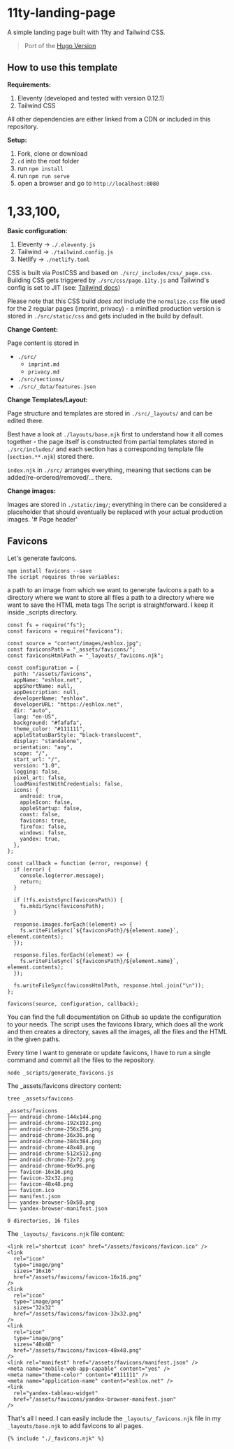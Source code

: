 # 11ty-landing-page

A simple landing page built with 11ty and Tailwind CSS.

> Port of the [Hugo Version](https://github.com/ttntm/hugo-landing-page)

## How to use this template

**Requirements:**

1. Eleventy (developed and tested with version 0.12.1)
2. Tailwind CSS

All other dependencies are either linked from a CDN or included in this repository.

**Setup:**

1. Fork, clone or download
2. `cd` into the root folder
3. run `npm install`
4. run `npm run serve`
5. open a browser and go to `http://localhost:8080`

# 1,33,100,

**Basic configuration:**

1. Eleventy -> `./.eleventy.js`
2. Tailwind -> `./tailwind.config.js`
3. Netlify -> `./netlify.toml`

CSS is built via PostCSS and based on `./src/_includes/css/_page.css`. Building CSS gets triggered by `./src/css/page.11ty.js` and Tailwind's config is set to JIT (see: [Tailwind docs](https://tailwindcss.com/docs/just-in-time-mode))

Please note that this CSS build _does not_ include the `normalize.css` file used for the 2 regular pages (imprint, privacy) - a minified production version is stored in `./src/static/css` and gets included in the build by default.

**Change Content:**

Page content is stored in

- `./src/`
  - `imprint.md`
  - `privacy.md`
- `./src/sections/`
- `./src/_data/features.json`

**Change Templates/Layout:**

Page structure and templates are stored in `./src/_layouts/` and can be edited there.

Best have a look at `./layouts/base.njk` first to understand how it all comes together - the page itself is constructed from partial templates stored in `./src/includes/` and each section has a corresponding template file (`section.**.njk`) stored there.

`index.njk` in `./src/` arranges everything, meaning that sections can be added/re-ordered/removed/... there.

**Change images:**

Images are stored in `./static/img/`; everything in there can be considered a placeholder that should eventually be replaced with your actual production images.
'# Page header' 


## Favicons

Let's generate favicons.

```
npm install favicons --save
The script requires three variables:
```

a path to an image from which we want to generate favicons
a path to a directory where we want to store all files
a path to a directory where we want to save the HTML meta tags
The script is straightforward. I keep it inside _scripts directory.

```
const fs = require("fs");
const favicons = require("favicons");

const source = "content/images/eshlox.jpg";
const faviconsPath = "_assets/favicons/";
const faviconsHtmlPath = "_layouts/_favicons.njk";

const configuration = {
  path: "/assets/favicons",
  appName: "eshlox.net",
  appShortName: null,
  appDescription: null,
  developerName: "eshlox",
  developerURL: "https://eshlox.net",
  dir: "auto",
  lang: "en-US",
  background: "#fafafa",
  theme_color: "#111111",
  appleStatusBarStyle: "black-translucent",
  display: "standalone",
  orientation: "any",
  scope: "/",
  start_url: "/",
  version: "1.0",
  logging: false,
  pixel_art: false,
  loadManifestWithCredentials: false,
  icons: {
    android: true,
    appleIcon: false,
    appleStartup: false,
    coast: false,
    favicons: true,
    firefox: false,
    windows: false,
    yandex: true,
  },
};

const callback = function (error, response) {
  if (error) {
    console.log(error.message);
    return;
  }

  if (!fs.existsSync(faviconsPath)) {
    fs.mkdirSync(faviconsPath);
  }

  response.images.forEach((element) => {
    fs.writeFileSync(`${faviconsPath}/${element.name}`, element.contents);
  });

  response.files.forEach((element) => {
    fs.writeFileSync(`${faviconsPath}/${element.name}`, element.contents);
  });

  fs.writeFileSync(faviconsHtmlPath, response.html.join("\n"));
};

favicons(source, configuration, callback);
```

You can find the full documentation on Github so update the configuration to your needs. The script uses the favicons library, which does all the work and then creates a directory, saves all the images, all the files and the HTML in the given paths.

Every time I want to generate or update favicons, I have to run a single command and commit all the files to the repository.

```
node _scripts/generate_favicons.js
```
The _assets/favicons directory content:

```
tree _assets/favicons

_assets/favicons
├── android-chrome-144x144.png
├── android-chrome-192x192.png
├── android-chrome-256x256.png
├── android-chrome-36x36.png
├── android-chrome-384x384.png
├── android-chrome-48x48.png
├── android-chrome-512x512.png
├── android-chrome-72x72.png
├── android-chrome-96x96.png
├── favicon-16x16.png
├── favicon-32x32.png
├── favicon-48x48.png
├── favicon.ico
├── manifest.json
├── yandex-browser-50x50.png
└── yandex-browser-manifest.json

0 directories, 16 files
```
The `_layouts/_favicons.njk` file content:

```
<link rel="shortcut icon" href="/assets/favicons/favicon.ico" />
<link
  rel="icon"
  type="image/png"
  sizes="16x16"
  href="/assets/favicons/favicon-16x16.png"
/>
<link
  rel="icon"
  type="image/png"
  sizes="32x32"
  href="/assets/favicons/favicon-32x32.png"
/>
<link
  rel="icon"
  type="image/png"
  sizes="48x48"
  href="/assets/favicons/favicon-48x48.png"
/>
<link rel="manifest" href="/assets/favicons/manifest.json" />
<meta name="mobile-web-app-capable" content="yes" />
<meta name="theme-color" content="#111111" />
<meta name="application-name" content="eshlox.net" />
<link
  rel="yandex-tableau-widget"
  href="/assets/favicons/yandex-browser-manifest.json"
/>
```
That's all I need. I can easily include the `_layouts/_favicons.njk` file in my `_layouts/base.njk` to add favicons to all pages.

`{% include "./_favicons.njk" %}`